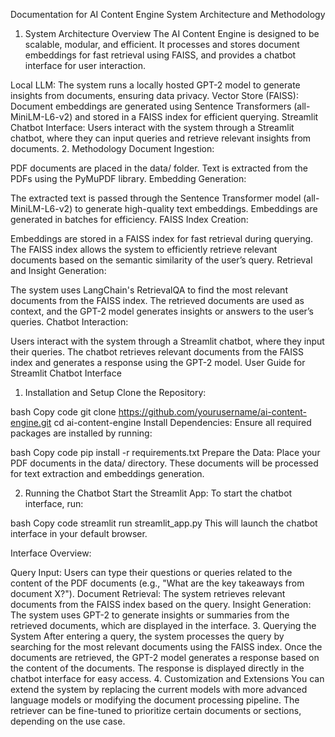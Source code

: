 Documentation for AI Content Engine
System Architecture and Methodology
1. System Architecture Overview
The AI Content Engine is designed to be scalable, modular, and efficient. It processes and stores document embeddings for fast retrieval using FAISS, and provides a chatbot interface for user interaction.

Local LLM: The system runs a locally hosted GPT-2 model to generate insights from documents, ensuring data privacy.
Vector Store (FAISS): Document embeddings are generated using Sentence Transformers (all-MiniLM-L6-v2) and stored in a FAISS index for efficient querying.
Streamlit Chatbot Interface: Users interact with the system through a Streamlit chatbot, where they can input queries and retrieve relevant insights from documents.
2. Methodology
Document Ingestion:

PDF documents are placed in the data/ folder.
Text is extracted from the PDFs using the PyMuPDF library.
Embedding Generation:

The extracted text is passed through the Sentence Transformer model (all-MiniLM-L6-v2) to generate high-quality text embeddings.
Embeddings are generated in batches for efficiency.
FAISS Index Creation:

Embeddings are stored in a FAISS index for fast retrieval during querying.
The FAISS index allows the system to efficiently retrieve relevant documents based on the semantic similarity of the user’s query.
Retrieval and Insight Generation:

The system uses LangChain's RetrievalQA to find the most relevant documents from the FAISS index.
The retrieved documents are used as context, and the GPT-2 model generates insights or answers to the user’s queries.
Chatbot Interaction:

Users interact with the system through a Streamlit chatbot, where they input their queries.
The chatbot retrieves relevant documents from the FAISS index and generates a response using the GPT-2 model.
User Guide for Streamlit Chatbot Interface
1. Installation and Setup
Clone the Repository:

bash
Copy code
git clone https://github.com/yourusername/ai-content-engine.git
cd ai-content-engine
Install Dependencies: Ensure all required packages are installed by running:

bash
Copy code
pip install -r requirements.txt
Prepare the Data: Place your PDF documents in the data/ directory. These documents will be processed for text extraction and embeddings generation.

2. Running the Chatbot
Start the Streamlit App: To start the chatbot interface, run:

bash
Copy code
streamlit run streamlit_app.py
This will launch the chatbot interface in your default browser.

Interface Overview:

Query Input: Users can type their questions or queries related to the content of the PDF documents (e.g., "What are the key takeaways from document X?").
Document Retrieval: The system retrieves relevant documents from the FAISS index based on the query.
Insight Generation: The system uses GPT-2 to generate insights or summaries from the retrieved documents, which are displayed in the interface.
3. Querying the System
After entering a query, the system processes the query by searching for the most relevant documents using the FAISS index.
Once the documents are retrieved, the GPT-2 model generates a response based on the content of the documents.
The response is displayed directly in the chatbot interface for easy access.
4. Customization and Extensions
You can extend the system by replacing the current models with more advanced language models or modifying the document processing pipeline.
The retriever can be fine-tuned to prioritize certain documents or sections, depending on the use case.
